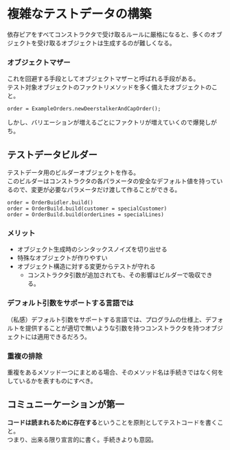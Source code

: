 # 複雑なテストデータの構築
依存ピアをすべてコンストラクタで受け取るルールに厳格になると、多くのオブジェクトを受け取るオブジェクトは生成するのが難しくなる。

### オブジェクトマザー
これを回避する手段としてオブジェクトマザーと呼ばれる手段がある。  
テスト対象オブジェクトのファクトリメソッドを多く備えたオブジェクトのこと。

	order = ExampleOrders.newDeerstalkerAndCapOrder();

しかし、バリエーションが増えるごとにファクトリが増えていくので爆発しがち。

## テストデータビルダー
テストデータ用のビルダーオブジェクトを作る。  
このビルダーはコンストラクタの各パラメータの安全なデフォルト値を持っているので、変更が必要なパラメータだけ渡して作ることができる。

	order = OrderBuidler.build()
	order = OrderBuild.build(customer = specialCustomer)
	order = OrderBuild.build(orderLines = specialLines)

### メリット
* オブジェクト生成時のシンタックスノイズを切り出せる
* 特殊なオブジェクトが作りやすい
* オブジェクト構造に対する変更からテストが守れる
  * コンストラクタ引数が追加されても、その影響はビルダーで吸収できる。
  
### デフォルト引数をサポートする言語では
（私感）デフォルト引数をサポートする言語では、プログラムの仕様上、デフォルトを提供することが適切で無いような引数を持つコンストラクタを持つオブジェクトには適用できるだろう。

### 重複の排除
重複をあるメソッド一つにまとめる場合、そのメソッド名は手続きではなく何をしているかを表すものにすべき。

## コミュニーケーションが第一
**コードは読まれるために存在する**ということを原則としてテストコードを書くこと。  
つまり、出来る限り宣言的に書く。手続きよりも意図。